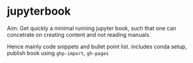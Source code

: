 # jupyterbook

Aim: Get quickly a minimal running jupyter book, such that one can concetrate on creating content and not reading manuals.

Hence mainly code snippets and bullet point list.
includes conda setup, publish book using `ghp-import`, `gh-pages`

